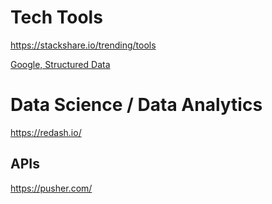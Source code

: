# Tech Tools

https://stackshare.io/trending/tools

[Google, Structured Data](https://search.google.com/structured-data/testing-tool/#url=engeers.my)



# Data Science / Data Analytics

https://redash.io/

## APIs

https://pusher.com/


